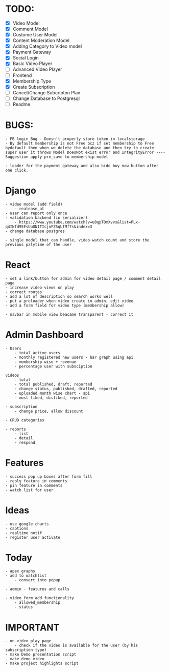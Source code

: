 # TODO:

-   [x] Video Model
-   [x] Comment Model
-   [x] Custome User Model
-   [x] Content Moderation Model
-   [x] Adding Category to Video model
-   [x] Payment Gateway
-   [x] Social Login
-   [x] Basic Video Player
-   [ ] Advanced Video Player
-   [ ] Frontend
-   [x] Membership Type
-   [x] Create Subscription
-   [ ] Cancel/Change Subcripton Plan
-   [ ] Change Database to Postgresql
-   [ ] Readme

# BUGS:

    - FB login Bug - Doesn't properly store token in localstorage
    - By default membership is not Free bcz if set membership to Free bydefault then when we delete the database and then try to create super user it throws Model DoesNot exist error and IntegrityError ---- Suggestion apply pre_save to membership model

    - loader for the payment gateway and also hide buy now button after one click.

# Django
    - video model (add field)
        - realease_at
    - user can report only once
    - validation backend (in serializer)
        - https://www.youtube.com/watch?v=u0qpTOmXvvs&list=PLx-q4INfd95EsUuON1TIcjnFZSqUfMf7s&index=3
    - change database postgres

    - single model that can handle, video watch count and store the previous palytime of the user 

# React
    - set a link/button for admin for video detail page / comment detail page
    - increase video views on play
    - correct routes 
    - add a lot of description so search works well
    - put a preloader when video create in admin, edit video 
    - add a form field for video type (membership allow)

    - navbar in mobile view beacame transparent - correct it

# Admin Dashboard
    - Users
        - total active users 
        - monthly registered new users - bar graph using api
        - membership wise + revenue 
        - percentage user with subsciption

    videos 
        - total
        - total published, draft, reported  
        - change status, published, drafted, reported
        - uploaded month wise chart - api
        - most liked, disliked, reported 

    - subscription 
        - change price, allow discount 

    - CRUD categories
    
    - reports 
        - list
        - detail 
        - respond 
    

# Features

    - success pop up boxes after form fill
    - reply feature in comments
    - pin feature in comments
    - watch list for user

# Ideas
    - use google charts 
    - captions
    - realtime notif 
    - register user activate


# Today
    - apex graphs 
    - add to watchlist
        - convert into popup 

    - admin - features and calls 

    - video form add functionality 
        - allowed_membership
        - status 


# IMPORTANT 
    - on video play page 
        - check if the video is available for the user (by his subscription type)
    - make Demo presentation script 
    - make demo video 
    - make project highlights script